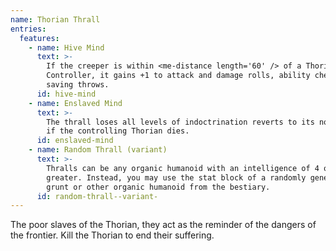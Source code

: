 ```yaml
---
name: Thorian Thrall
entries:
  features:
    - name: Hive Mind
      text: >-
        If the creeper is within <me-distance length='60' /> of a Thorian
        Controller, it gains +1 to attack and damage rolls, ability checks, and
        saving throws.
      id: hive-mind
    - name: Enslaved Mind
      text: >-
        The thrall loses all levels of indoctrination reverts to its normal self
        if the controlling Thorian dies.
      id: enslaved-mind
    - name: Random Thrall (variant)
      text: >-
        Thralls can be any organic humanoid with an intelligence of 4 or
        greater. Instead, you may use the stat block of a randomly generated
        grunt or other organic humanoid from the bestiary.
      id: random-thrall--variant-
---
```

The poor slaves of the Thorian, they act as the reminder of the dangers of the frontier. Kill the 
Thorian to end their suffering.